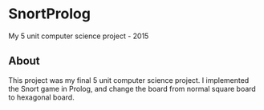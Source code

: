 # SnortProlog
My 5 unit computer science project - 2015 

## About
This project was my final 5 unit computer science project.
I implemented the Snort game in Prolog,
and change the board from normal square board to hexagonal board.
